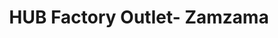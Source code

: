 ---
title: "HUB Factory Outlet- Zamzama"
url: /karachi/hub-factory-outlet-zamzama/
shop: leather
---